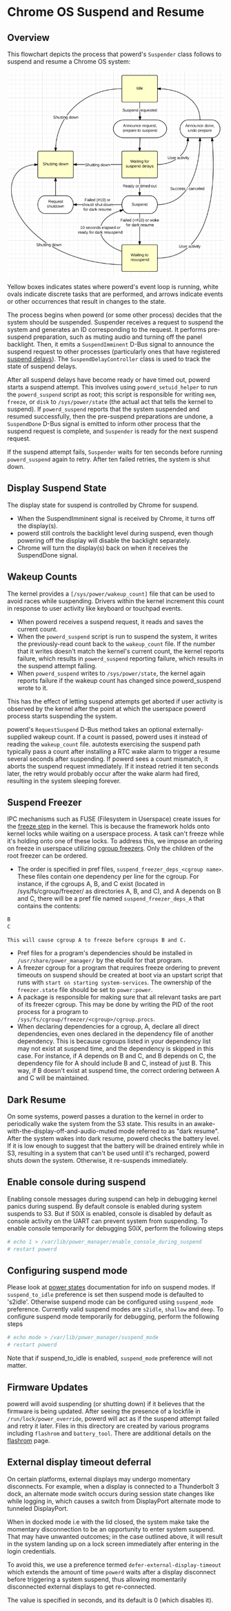 # Chrome OS Suspend and Resume

## Overview

This flowchart depicts the process that powerd's `Suspender` class follows to
suspend and resume a Chrome OS system:

![suspend flowchart](images/suspend_flowchart.png)

Yellow boxes indicates states where powerd's event loop is running, white ovals
indicate discrete tasks that are performed, and arrows indicate events or other
occurrences that result in changes to the state.

The process begins when powerd (or some other process) decides that the system
should be suspended. Suspender receives a request to suspend the system and
generates an ID corresponding to the request. It performs pre-suspend
preparation, such as muting audio and turning off the panel backlight. Then, it
emits a `SuspendImminent` D-Bus signal to announce the suspend request to other
processes (particularly ones that have registered [suspend delays]). The
`SuspendDelayController` class is used to track the state of suspend delays.

After all suspend delays have become ready or have timed out, powerd starts a
suspend attempt. This involves using `powerd_setuid_helper` to run the
`powerd_suspend` script as root; this script is responsible for writing `mem`,
`freeze`, or `disk` to `/sys/power/state` (the actual act that tells the
kernel to suspend). If `powerd_suspend` reports that the system suspended and
resumed successfully, then the pre-suspend preparations are undone, a
`SuspendDone` D-Bus signal is emitted to inform other process that the suspend
request is complete, and `Suspender` is ready for the next suspend request.

If the suspend attempt fails, `Suspender` waits for ten seconds before running
`powerd_suspend` again to retry. After ten failed retries, the system is shut
down.

## Display Suspend State

The display state for suspend is controlled by Chrome for suspend.

-  When the SuspendImminent signal is received by Chrome, it turns off the
   display(s).
-  powerd still controls the backlight level during suspend, even though
   powering off the display will disable the backlight separately.
-  Chrome will turn the display(s) back on when it receives the SuspendDone
   signal.

## Wakeup Counts

The kernel provides a `[/sys/power/wakeup_count]` file that can be used to avoid
races while suspending. Drivers within the kernel increment this count in
response to user activity like keyboard or touchpad events.

-   When powerd receives a suspend request, it reads and saves the current
    count.
-   When the `powerd_suspend` script is run to suspend the system, it writes the
    previously-read count back to the `wakeup_count` file. If the number that it
    writes doesn't match the kernel's current count, the kernel reports failure,
    which results in `powerd_suspend` reporting failure, which results in the
    suspend attempt failing.
-   When `powerd_suspend` writes to `/sys/power/state`, the kernel again reports
    failure if the wakeup count has changed since powerd_suspend wrote to it.

This has the effect of letting suspend attempts get aborted if user activity is
observed by the kernel after the point at which the userspace powerd process
starts suspending the system.

powerd's `RequestSuspend` D-Bus method takes an optional externally-supplied
wakeup count. If a count is passed, powerd uses it instead of reading the
`wakeup_count` file. autotests exercising the suspend path typically pass a
count after installing a RTC wake alarm to trigger a resume several seconds
after suspending. If powerd sees a count mismatch, it aborts the suspend request
immediately. If it instead retried it ten seconds later, the retry would
probably occur after the wake alarm had fired, resulting in the system sleeping
forever.

## Suspend Freezer

IPC mechanisms such as FUSE (Filesystem in Userspace) create issues for the
[freeze step](https://www.kernel.org/doc/html/latest/power/freezing-of-tasks.html)
in the kernel. This is because the framework holds onto kernel locks
while waiting on a userspace process. A task can't freeze while it's holding
onto one of these locks. To address this, we impose an ordering on freeze in
userspace utilizing [cgroup freezers](https://www.kernel.org/doc/Documentation/cgroup-v1/freezer-subsystem.txt).
Only the children of the root freezer can be ordered.

-   The order is specified in pref files, `suspend_freezer_deps_<cgroup name>`.
    These files contain one dependency per line for the cgroup. For instance, if
    the cgroups A, B, and C exist (located in /sys/fs/cgroup/freezer/ as
    directories A, B, and C), and A depends on B and C, there will be a pref
    file named `suspend_freezer_deps_A` that contains the contents:
```sh
B
C
```
    This will cause cgroup A to freeze before cgroups B and C.
-   Pref files for a program's dependencies should be installed in
    `/usr/share/power_manager/` by the ebuild for that program.
-   A freezer cgroup for a program that requires freeze ordering to prevent
    timeouts on suspend should be created at boot via an upstart script that
    runs with `start on starting system-services`. The ownership of the
    `freezer.state` file should be set to `power:power`.
-   A package is responsible for making sure that all relevant tasks are part of
    its freezer cgroup. This may be done by writing the PID of the root process
    for a program to `/sys/fs/cgroup/freezer/<cgroup>/cgroup.procs`.
-   When declaring dependencies for a cgroup, A, declare all direct
    dependencies, even ones declared in the dependency file of another
    dependency. This is because cgroups listed in your dependency list may not
    exist at suspend time, and the dependency is skipped in this case. For
    instance, if A depends on B and C, and B depends on C, the dependency file
    for A should include B and C, instead of just B. This way, if B doesn't
    exist at suspend time, the correct ordering between A and C will be
    maintained.

## Dark Resume

On some systems, powerd passes a duration to the kernel in order to periodically
wake the system from the S3 state. This results in an
awake-with-the-display-off-and-audio-muted mode referred to as "dark resume".
After the system wakes into dark resume, powerd checks the battery level. If it
is low enough to suggest that the battery will be drained entirely while in S3,
resulting in a system that can't be used until it's recharged, powerd shuts down
the system. Otherwise, it re-suspends immediately.

## Enable console during suspend

Enabling console messages during suspend can help in debugging kernel panics
during suspend. By default console is enabled during system suspends to S3. But
if S0iX is enabled, console is disabled by default as console activity on the
UART can prevent system from suspending. To enable console temporarily for
debugging S0iX, perform the following steps

```sh
# echo 1 > /var/lib/power_manager/enable_console_during_suspend
# restart powerd
```

## Configuring suspend mode

Please look at [power states] documentation for info on suspend modes. If
`suspend_to_idle` preference is set then suspend mode is defaulted to 's2idle'.
Otherwise suspend mode can be configured using `suspend_mode` preference.
Currently valid suspend modes are `s2idle`, `shallow` and `deep`. To configure
suspend mode temporarily for debugging, perform the following steps

```sh
# echo mode > /var/lib/power_manager/suspend_mode
# restart powerd
```

Note that if suspend_to_idle is enabled, `suspend_mode` preference will not
matter.

## Firmware Updates

powerd will avoid suspending (or shutting down) if it believes that the firmware
is being updated. After seeing the presence of a lockfile in
`/run/lock/power_override`, powerd will act as if the suspend attempt failed and
retry it later. Files in this directory are created by various programs
including `flashrom` and `battery_tool`. There are additional details on the
[flashrom] page.

## External display timeout deferral

On certain platforms, external displays may undergo momentary disconnects. For
example, when a display is connected to a Thunderbolt 3 dock, an alternate mode
switch occurs during session state changes like while logging in, which causes
a switch from DisplayPort alternate mode to tunneled DisplayPort.

When in docked mode i.e with the lid closed, the system make take the momentary
disconnection to be an opportunity to enter system suspend. That may have
unwanted outcomes; in the case outlined above, it will result in the system
landing up on a lock screen immediately after entering in the login credentials.

To avoid this, we use a preference termed `defer-external-display-timeout` which
extends the amount of time `powerd` waits after a display disconnect before
triggering a system suspend, thus allowing momentarily disconnected external
displays to get re-connected.

The value is specified in seconds, and its default is 0 (which disables it).

[suspend delays]: https://chromium.googlesource.com/chromiumos/platform2/system_api/+/HEAD/dbus/power_manager/suspend.proto
[/sys/power/wakeup_count]: https://lwn.net/Articles/393314/
[flashrom]: https://dev.chromium.org/chromium-os/packages/cros-flashrom
[power states]: https://www.kernel.org/doc/Documentation/power/states.txt
